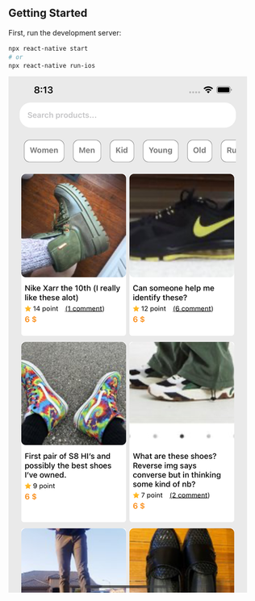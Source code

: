 ## Getting Started

First, run the development server:

```bash
npx react-native start
# or
npx react-native run-ios
```

![Screenshot](assets/ss/Home.png "Screenshot of Home screen of the App")
